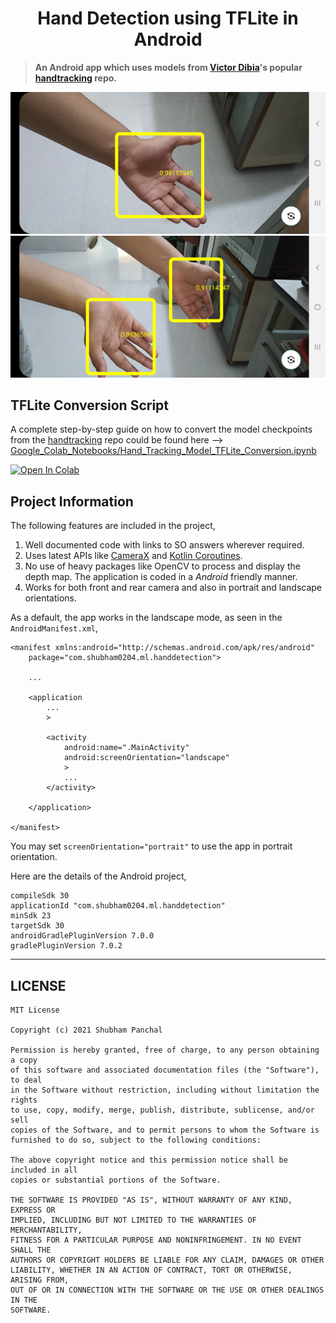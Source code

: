 <center><h1>Hand Detection using TFLite in Android</h1></center>

> **An Android app which uses models from [Victor Dibia](https://github.com/victordibia)'s 
> popular [handtracking](https://github.com/victordibia/handtracking) repo.**

![sample_image_1](images/sample_1.png)
![sample_image_2](images/sample_2.png)

## TFLite Conversion Script

A complete step-by-step guide on how to convert the model checkpoints from the 
[handtracking](https://github.com/victordibia/handtracking) repo could be 
found here --> [Google_Colab_Notebooks/Hand_Tracking_Model_TFLite_Conversion.ipynb](https://github.com/shubham0204/Google_Colab_Notebooks/blob/main/Hand_Tracking_Model_TFLite_Conversion.ipynb)

[![Open In Colab](https://colab.research.google.com/assets/colab-badge.svg)](https://colab.research.google.com/github/shubham0204/Google_Colab_Notebooks/blob/main/Hand_Tracking_Model_TFLite_Conversion.ipynb)

## Project Information

The following features are included in the project,

1. Well documented code with links to SO answers wherever required.
2. Uses latest APIs like [CameraX](https://developer.android.com/training/camerax) and [Kotlin Coroutines](https://developer.android.com/kotlin/coroutines).
3. No use of heavy packages like OpenCV to process and display the depth map. The application is coded in a
   *Android* friendly manner.
4. Works for both front and rear camera and also in portrait and landscape orientations.

As a default, the app works in the landscape mode, as seen in the `AndroidManifest.xml`,

```
<manifest xmlns:android="http://schemas.android.com/apk/res/android"
    package="com.shubham0204.ml.handdetection">

    ...

    <application
        ...
        >

        <activity
            android:name=".MainActivity"
            android:screenOrientation="landscape"
            >
            ...
        </activity>

    </application>

</manifest>
```

You may set `screenOrientation="portrait"` to use the app in portrait orientation.

Here are the details of the Android project,

```
compileSdk 30
applicationId "com.shubham0204.ml.handdetection"
minSdk 23
targetSdk 30
androidGradlePluginVersion 7.0.0
gradlePluginVersion 7.0.2
```


---

## LICENSE

```
MIT License

Copyright (c) 2021 Shubham Panchal

Permission is hereby granted, free of charge, to any person obtaining a copy
of this software and associated documentation files (the "Software"), to deal
in the Software without restriction, including without limitation the rights
to use, copy, modify, merge, publish, distribute, sublicense, and/or sell
copies of the Software, and to permit persons to whom the Software is
furnished to do so, subject to the following conditions:

The above copyright notice and this permission notice shall be included in all
copies or substantial portions of the Software.

THE SOFTWARE IS PROVIDED "AS IS", WITHOUT WARRANTY OF ANY KIND, EXPRESS OR
IMPLIED, INCLUDING BUT NOT LIMITED TO THE WARRANTIES OF MERCHANTABILITY,
FITNESS FOR A PARTICULAR PURPOSE AND NONINFRINGEMENT. IN NO EVENT SHALL THE
AUTHORS OR COPYRIGHT HOLDERS BE LIABLE FOR ANY CLAIM, DAMAGES OR OTHER
LIABILITY, WHETHER IN AN ACTION OF CONTRACT, TORT OR OTHERWISE, ARISING FROM,
OUT OF OR IN CONNECTION WITH THE SOFTWARE OR THE USE OR OTHER DEALINGS IN THE
SOFTWARE.
```

